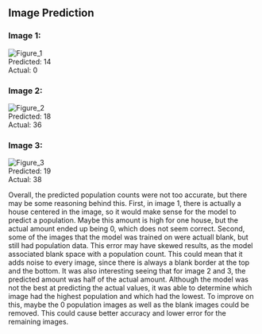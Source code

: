 ## Image Prediction
### Image 1: 
![Figure_1](https://user-images.githubusercontent.com/67922851/88574638-9ff66280-d010-11ea-95b2-8687b4295329.png)  
Predicted: 14  
Actual: 0  

### Image 2: 
![Figure_2](https://user-images.githubusercontent.com/67922851/88574646-a1c02600-d010-11ea-9fe5-c320f9d41930.png)  
Predicted: 18  
Actual: 36  

### Image 3:
![Figure_3](https://user-images.githubusercontent.com/67922851/88574653-a4bb1680-d010-11ea-8273-880662cfdb4f.png)  
Predicted: 19  
Actual: 38  

Overall, the predicted population counts were not too accurate, but there may be some reasoning behind this. First, in image 1, there is actually a house centered in the image, so it would make sense for the model to predict a population. Maybe this amount is high for one house, but the actual amount ended up being 0, which does not seem correct. Second, some of the images that the model was trained on were actuall blank, but still had population data. This error may have skewed results, as the model associated blank space with a population count. This could mean that it adds noise to every image, since there is always a blank border at the top and the bottom. It was also interesting seeing that for image 2 and 3, the predicted amount was half of the actual amount. Although the model was not the best at predicting the actual values, it was able to determine which image had the highest population and which had the lowest. To improve on this, maybe the 0 population images as well as the blank images could be removed. This could cause better accuracy and lower error for the remaining images.
